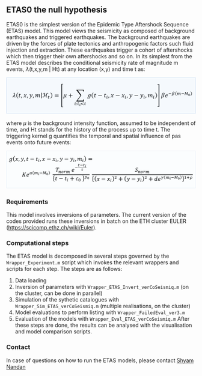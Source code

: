 ## ETAS0 the null hypothesis

ETAS0 is the simplest version of the Epidemic Type Aftershock Sequence (ETAS) model. This model views the seismicity as composed of background earthquakes and triggered earthquakes. The background earthquakes are driven by the forces of plate tectonics and anthropogenic factors such fluid injection and extraction. These earthquakes trigger a cohort of aftershocks which then trigger their own aftershocks and so on. In its simplest from the ETAS model describes the conditional seismicity rate of magnitude m events, $\lambda$(t,x,y,m | Ht) at any location (x,y) and time t as:

![equation](https://github.com/RitzVanille/HengillSeismicityForecastingModels/raw/main/ETAS_models/seismicityrate_ETAS0.png)

where $\mu$ is the background intensity function, assumed to be independent of time, and Ht stands for the history of the process up to time t. 
The triggering kernel g quantifies the temporal and spatial influence of pas events onto future events:

![equation](https://github.com/RitzVanille/HengillSeismicityForecastingModels/raw/main/ETAS_models/kernel_ETAS0.png)

### Requirements

This model involves inversions of parameters. The current version of the codes provided runs these inversions in batch on the ETH cluster EULER (https://scicomp.ethz.ch/wiki/Euler).

### Computational steps

The ETAS model is decomposed in several steps governed by the ```Wrapper_Experiment.m``` script which invokes the relevant wrappers and scripts for each step. The steps are as follows:
1. Data loading
2. Inversion of parameters with ```Wrapper_ETAS_Invert_verCoSeismiq.m``` (on the cluster, can be done in parallel)
3. Simulation of the sythetic catalogues with ```Wrapper_Sim_ETAS_verCoSeismiq.m``` (multiple realisations, on the cluster)
4. Model evaluations to perform listing with ```Wrapper_FailedEval_ver3.m```
5. Evaluation of the models with ```Wrapper_Eval_ETAS_verCoSeismiq.m```
After these steps are done, the results can be analysed with the visualisation and model comparison scripts.


### Contact
In case of questions on how to run the ETAS models, please contact [Shyam Nandan](mailto:snandan@ethz.ch)

